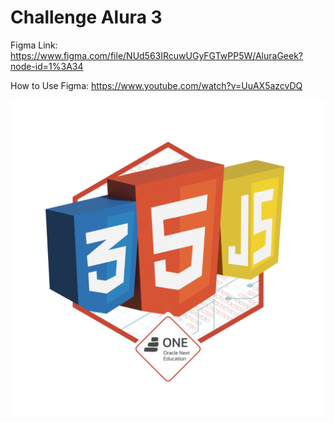 # Challenge Alura 3

Figma Link:
https://www.figma.com/file/NUd563IRcuwUGyFGTwPP5W/AluraGeek?node-id=1%3A34

How to Use Figma:
https://www.youtube.com/watch?v=UuAX5azcvDQ

![Insignia E commerce](https://github.com/ignafemenia/Challenge-Alura-3/blob/main/Insignia.png)
